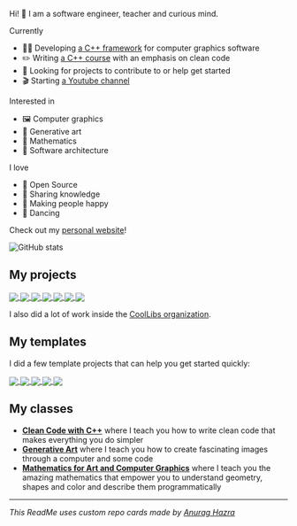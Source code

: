 Hi! 👋 I am a software engineer, teacher and curious mind.

Currently
 - 👩‍💻 Developing [a C++ framework](https://coollibs.github.io/) for computer graphics software
 - ✏️ Writing [a C++ course](https://julesfouchy.github.io/Learn--Clean-Code-With-Cpp/) with an emphasis on clean code
 - 👀 Looking for projects to contribute to or help get started
 - 🎬 Starting [a Youtube channel](https://www.youtube.com/channel/UCpeT3Q6j8TAGRjW71vMZGYw)

Interested in
 - 🖼️ Computer graphics
 - 🎨 Generative art
 - 📐 Mathematics
 - 🔨 Software architecture

I love
 - 💖 Open Source
 - 🎁 Sharing knowledge
 - 🤗 Making people happy
 - 💃 Dancing

 Check out my [personal website](https://julesfouchy.github.io/)!

 ![GitHub stats](https://github-readme-stats.vercel.app/api?username=julesfouchy&show_icons=true)

 <!-- [![Top Langs](https://github-readme-stats.vercel.app/api/top-langs/?username=julesfouchy&hide=fortran&langs_count=5)](https://github.com/anuraghazra/github-readme-stats) -->

## My projects

<a href="https://github.com/CoolLibs/Cool">
  <img align="center" src="https://github-readme-stats.vercel.app/api/pin/?username=CoolLibs&repo=Cool&theme=" />
</a>

<a href="https://github.com/CoolLibs/Lab">
  <img align="center" src="https://github-readme-stats.vercel.app/api/pin/?username=CoolLibs&repo=Lab" />
</a>

<a href="https://github.com/JulesFouchy/p6">
  <img align="center" src="https://github-readme-stats.vercel.app/api/pin/?username=JulesFouchy&repo=p6" />
</a>

<a href="https://github.com/JulesFouchy/Django">
  <img align="center" src="https://github-readme-stats.vercel.app/api/pin/?username=JulesFouchy&repo=Django" />
</a>

<a href="https://github.com/JulesFouchy/IMACUBES">
  <img align="center" src="https://github-readme-stats.vercel.app/api/pin/?username=JulesFouchy&repo=IMACUBES" />
</a>

<a href="https://github.com/JulesFouchy/Tangram2">
  <img align="center" src="https://github-readme-stats.vercel.app/api/pin/?username=JulesFouchy&repo=Tangram2" />
</a>

<a href="https://github.com/guillaume-haerinck/imac-tower-defense">
  <img align="center" src="https://github-readme-stats.vercel.app/api/pin/?username=guillaume-haerinck&repo=imac-tower-defense" />
</a>

I also did a lot of work inside the [CoolLibs organization](https://github.com/CoolLibs/).

## My templates

I did a few template projects that can help you get started quickly:

<a href="https://github.com/JulesFouchy/Simple-Cpp-Setup">
  <img align="center" src="https://github-readme-stats.vercel.app/api/pin/?username=JulesFouchy&repo=Simple-Cpp-Setup" />
</a>

<a href="https://github.com/JulesFouchy/Simple-OpenGL-Setup">
  <img align="center" src="https://github-readme-stats.vercel.app/api/pin/?username=JulesFouchy&repo=Simple-OpenGL-Setup" />
</a>

<a href="https://github.com/JulesFouchy/Simple-ImGui-Setup">
  <img align="center" src="https://github-readme-stats.vercel.app/api/pin/?username=JulesFouchy&repo=Simple-ImGui-Setup" />
</a>

<a href="https://github.com/JulesFouchy/p5Template">
  <img align="center" src="https://github-readme-stats.vercel.app/api/pin/?username=JulesFouchy&repo=p5Template" />
</a>

<a href="https://github.com/JulesFouchy/p5ShaderTemplate">
  <img align="center" src="https://github-readme-stats.vercel.app/api/pin/?username=JulesFouchy&repo=p5ShaderTemplate" />
</a>

## My classes

- [**Clean Code with C++**](https://julesfouchy.github.io/Learn--Clean-Code-With-Cpp/) where I teach you how to write clean code that makes everything you do simpler
- [**Generative Art**](https://julesfouchy.github.io/Learn--Generative-Art/) where I teach you how to create fascinating images through a computer and some code
- [**Mathematics for Art and Computer Graphics**](https://julesfouchy.github.io/Learn--Math-for-Art-and-Computer-Graphics/) where I teach you the amazing mathematics that empower you to understand geometry, shapes and color and describe them programmatically

---
*This ReadMe uses custom repo cards made by [Anurag Hazra](https://github.com/anuraghazra/github-readme-stats)*
